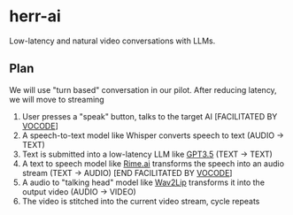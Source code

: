 # herr-ai
Low-latency and natural video conversations with LLMs. 

## Plan

We will use "turn based" conversation in our pilot. After reducing latency, we will move to streaming
 
1. User presses a "speak" button, talks to the target AI
[FACILITATED BY [VOCODE](https://github.com/vocodedev/vocode-python)]
3. A speech-to-text model like Whisper converts speech to text (AUDIO -> TEXT)
4. Text is submitted into a low-latency LLM like [GPT3.5](https://openai.com/blog/openai-api) (TEXT -> TEXT) 
5. A text to speech model like [Rime.ai](https://rime.ai) transforms the speech into an audio stream (TEXT -> AUDIO)
[END FACILITATED BY [VOCODE](https://github.com/vocodedev/vocode-python)]
7. A audio to "talking head" model like [Wav2Lip](https://github.com/Rudrabha/Wav2Lip) transforms it into the output video (AUDIO -> VIDEO)
8. The video is stitched into the current video stream, cycle repeats
